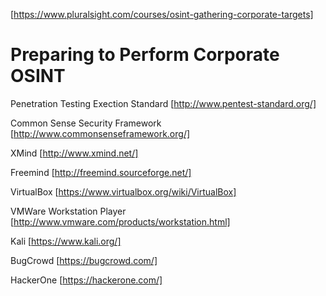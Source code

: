 [https://www.pluralsight.com/courses/osint-gathering-corporate-targets]

Preparing to Perform Corporate OSINT
====================================

Penetration Testing Exection Standard [http://www.pentest-standard.org/]

Common Sense Security Framework [http://www.commonsenseframework.org/]

XMind [http://www.xmind.net/]

Freemind [http://freemind.sourceforge.net/]

VirtualBox [https://www.virtualbox.org/wiki/VirtualBox]

VMWare Workstation Player [http://www.vmware.com/products/workstation.html]

Kali [https://www.kali.org/]

BugCrowd [https://bugcrowd.com/]

HackerOne [https://hackerone.com/]
